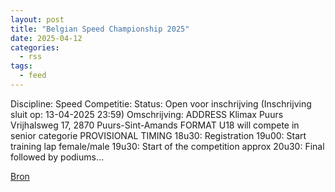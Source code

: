 ```yaml
---
layout: post
title: "Belgian Speed Championship 2025"
date: 2025-04-12
categories: 
  - rss
tags: 
  - feed
---
```


<p>Discipline: Speed Competitie: Status: Open voor inschrijving (Inschrijving sluit op: 13-04-2025 23:59) Omschrijving: ADDRESS Klimax Puurs Vrijhalsweg 17, 2870 Puurs-Sint-Amands FORMAT U18 will compete in senior categorie PROVISIONAL TIMING 18u30: Registration 19u00: Start training lap female/male 19u30: Start of the competition approx 20u30: Final followed by podiums&hellip;</p>
<p><a href="https://www.klimkalender.nl/comp/belgian-speed-championship-2025/" rel="noopener noreferrer" target="_blank">Bron</a></p>
